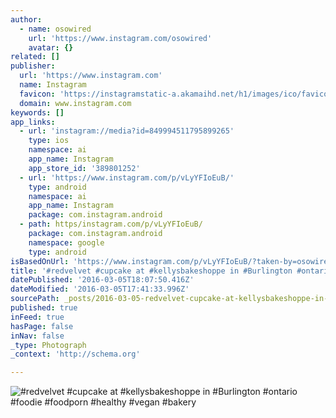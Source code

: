 ```yaml
---
author:
  - name: osowired
    url: 'https://www.instagram.com/osowired'
    avatar: {}
related: []
publisher:
  url: 'https://www.instagram.com'
  name: Instagram
  favicon: 'https://instagramstatic-a.akamaihd.net/h1/images/ico/favicon.ico/7cdab0872b15.ico'
  domain: www.instagram.com
keywords: []
app_links:
  - url: 'instagram://media?id=849994511795899265'
    type: ios
    namespace: ai
    app_name: Instagram
    app_store_id: '389801252'
  - url: 'https://www.instagram.com/p/vLyYFIoEuB/'
    type: android
    namespace: ai
    app_name: Instagram
    package: com.instagram.android
  - path: https/instagram.com/p/vLyYFIoEuB/
    package: com.instagram.android
    namespace: google
    type: android
isBasedOnUrl: 'https://www.instagram.com/p/vLyYFIoEuB/?taken-by=osowired'
title: '#redvelvet #cupcake at #kellysbakeshoppe in #Burlington #ontario #foodie #foodporn #healthy #vegan #bakery'
datePublished: '2016-03-05T18:07:50.416Z'
dateModified: '2016-03-05T17:41:33.996Z'
sourcePath: _posts/2016-03-05-redvelvet-cupcake-at-kellysbakeshoppe-in-burlington-ont.md
published: true
inFeed: true
hasPage: false
inNav: false
_type: Photograph
_context: 'http://schema.org'

---
```

![&num;redvelvet &num;cupcake at &num;kellysbakeshoppe in &num;Burlington &num;ontario &num;foodie &num;foodporn &num;healthy &num;vegan &num;bakery](https://scontent.cdninstagram.com/t51.2885-15/e15/10655068_1623042297923227_1820375885_n.jpg?ig_cache_key=ODQ5OTk0NTExNzk1ODk5MjY1.2)